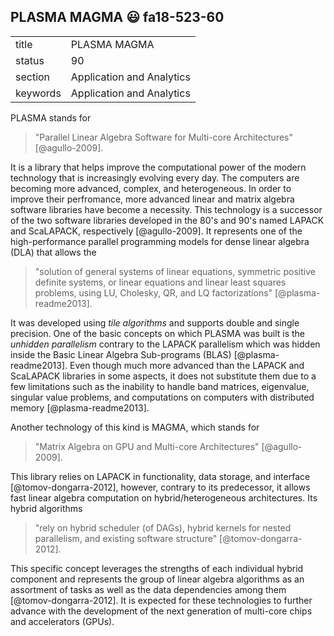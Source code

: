 ## PLASMA MAGMA :smiley: fa18-523-60


|          |                           |
| -------- | ------------------------- |
| title    | PLASMA MAGMA              | 
| status   | 90                        |
| section  | Application and Analytics |
| keywords | Application and Analytics |


PLASMA stands for 

> "Parallel Linear Algebra Software for Multi-core Architectures" [@agullo-2009]. 

It is a library that helps improve the computational power of the modern 
technology that is increasingly evolving every day. The computers are becoming 
more advanced, complex, and heterogeneous. In order to improve their 
perfromance, more advanced linear and matrix algebra software libraries have 
become a necessity. This technology is a successor of the two software libraries
developed in the 80's and 90's named LAPACK and ScaLAPACK, respectively 
[@agullo-2009]. It represents one of the high-performance parallel programming 
models for dense linear algebra (DLA) that allows the 

> "solution of general systems of linear equations, symmetric positive 
> definite systems, or linear equations and linear least squares problems, 
> using LU, Cholesky, QR, and LQ factorizations" [@plasma-readme2013]. 

It was developed using *tile algorithms* and supports double and single 
precision. One of the basic concepts on which PLASMA was built 
is the *unhidden parallelism* contrary to the LAPACK parallelism 
which was hidden inside the Basic Linear Algebra Sub-programs (BLAS) 
[@plasma-readme2013]. Even though much more advanced than the LAPACK
and ScaLAPACK libraries in some aspects, it does not substitute them 
due to a few limitations such as the inability to handle band matrices,
eigenvalue, singular value problems, and computations on computers with
distributed memory [@plasma-readme2013]. 

Another technology of this kind is MAGMA, which stands for 

> "Matrix Algebra on GPU and Multi-core Architectures" [@agullo-2009]. 

This library relies on LAPACK in functionality, data storage, and 
interface [@tomov-dongarra-2012], however, contrary to its predecessor, it 
allows fast linear algebra computation on hybrid/heterogeneous architectures. 
Its hybrid algorithms 

> "rely on hybrid scheduler (of DAGs), hybrid kernels for nested parallelism, 
> and existing software structure" [@tomov-dongarra-2012].

This specific concept leverages the strengths of each individual hybrid 
component and represents the group of linear algebra algorithms as an assortment 
of tasks as well as the data dependencies among them [@tomov-dongarra-2012]. 
It is expected for these technologies to further advance with the development of 
the next generation of multi-core chips and accelerators (GPUs).  
